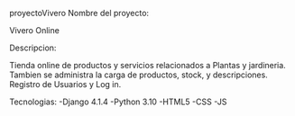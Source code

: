 proyectoVivero
Nombre del proyecto:

Vivero Online

Descripcion:

Tienda online de productos y servicios relacionados a Plantas y jardineria. Tambien se administra la carga de productos, stock, y descripciones. Registro de Usuarios y Log in.

Tecnologias: -Django 4.1.4 -Python 3.10 -HTML5 -CSS -JS
